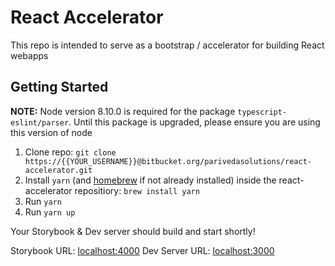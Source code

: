 # React Accelerator

This repo is intended to serve as a bootstrap / accelerator for building React webapps

## Getting Started

**NOTE:** Node version 8.10.0 is required for the package `typescript-eslint/parser`. Until this package is upgraded, please ensure you are using this version of node

1. Clone repo: `git clone https://{{YOUR_USERNAME}}@bitbucket.org/parivedasolutions/react-accelerator.git`
2. Install `yarn` (and [homebrew](https://brew.sh/) if not already installed) inside the react-accelerator repositiory: `brew install yarn`
3. Run `yarn`
4. Run `yarn up`

Your Storybook & Dev server should build and start shortly!

Storybook URL: [localhost:4000](localhost:4000)
Dev Server URL: [localhost:3000](localhost:3000)
